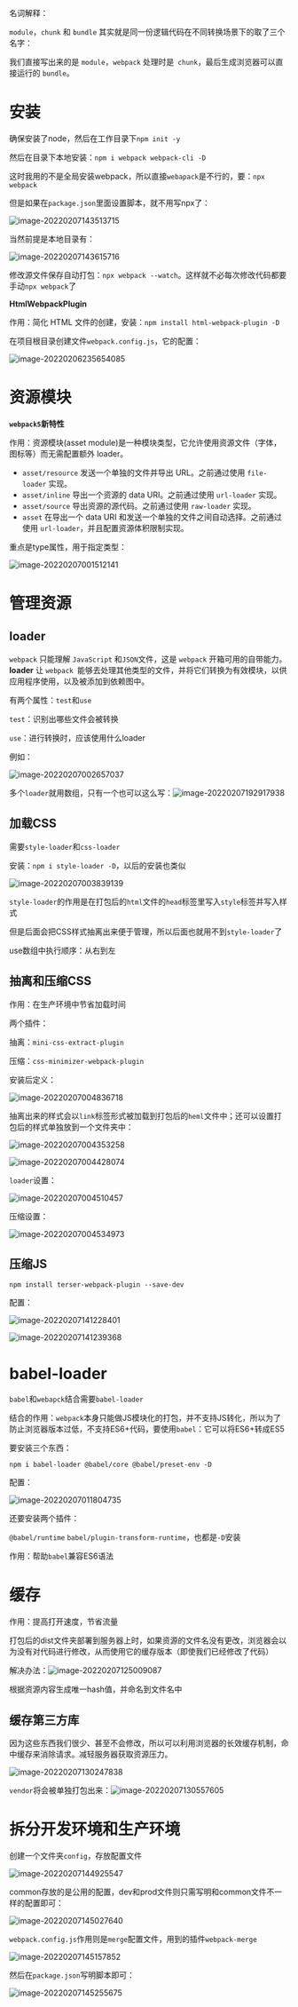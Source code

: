 名词解释：

`module`，`chunk` 和 `bundle` 其实就是同一份逻辑代码在不同转换场景下的取了三个名字：

我们直接写出来的是 `module`，`webpack` 处理时是` chunk`，最后生成浏览器可以直接运行的 `bundle`。

# 安装

确保安装了node，然后在工作目录下`npm init -y`

然后在目录下本地安装：`npm i webpack webpack-cli -D`

这时我用的不是全局安装webpack，所以直接`webapack`是不行的，要：`npx webpack`

但是如果在`package.json`里面设置脚本，就不用写npx了：

![image-20220207143513715](README/image-20220207143513715.png)

当然前提是本地目录有：

![image-20220207143615716](README/image-20220207143615716.png)

修改源文件保存自动打包：`npx webpack --watch`。这样就不必每次修改代码都要手动`npx webpack`了



**HtmlWebpackPlugin**

作用：简化 HTML 文件的创建，安装：`npm install html-webpack-plugin -D `

在项目根目录创建文件`webpack.config.js`，它的配置：

![image-20220206235654085](README/image-20220206235654085.png)

# 资源模块

**`webpack5`新特性**

作用：资源模块(asset module)是一种模块类型，它允许使用资源文件（字体，图标等）而无需配置额外 loader。

- `asset/resource` 发送一个单独的文件并导出 URL。之前通过使用 `file-loader` 实现。
- `asset/inline` 导出一个资源的 data URI。之前通过使用 `url-loader` 实现。
- `asset/source` 导出资源的源代码。之前通过使用 `raw-loader` 实现。
- `asset` 在导出一个 data URI 和发送一个单独的文件之间自动选择。之前通过使用 `url-loader`，并且配置资源体积限制实现。

重点是type属性，用于指定类型：

![image-20220207001512141](README/image-20220207001512141.png)

# 管理资源

## loader

`webpack` 只能理解 `JavaScript` 和` JSON `文件，这是 `webpack` 开箱可用的自带能力。**loader** 让 `webpack `能够去处理其他类型的文件，并将它们转换为有效模块，以供应用程序使用，以及被添加到依赖图中。

有两个属性：`test`和`use`

`test`：识别出哪些文件会被转换

`use`：进行转换时，应该使用什么loader

例如：

![image-20220207002657037](README/image-20220207002657037.png)

多个`loader`就用数组，只有一个也可以这么写：![image-20220207192917938](README/image-20220207192917938.png)

## 加载CSS

需要`style-loader`和`css-loader`

安装：`npm i style-loader -D`，以后的安装也类似

![image-20220207003839139](README/image-20220207003839139.png)

`style-loader`的作用是在打包后的`html`文件的`head`标签里写入`style`标签并写入样式

但是后面会把CSS样式抽离出来便于管理，所以后面也就用不到`style-loader`了

use数组中执行顺序：从右到左

## 抽离和压缩CSS

作用：在生产环境中节省加载时间

两个插件：

抽离：`mini-css-extract-plugin  `

压缩：`css-minimizer-webpack-plugin`

安装后定义：

![image-20220207004836718](README/image-20220207004836718.png)

抽离出来的样式会以`link`标签形式被加载到打包后的`heml`文件中；还可以设置打包后的样式单独放到一个文件夹中：

![image-20220207004353258](README/image-20220207004353258.png)

![image-20220207004428074](README/image-20220207004428074.png)

`loader`设置：

![image-20220207004510457](README/image-20220207004510457.png)

压缩设置：

![image-20220207004534973](README/image-20220207004534973.png)

## 压缩JS

```console
npm install terser-webpack-plugin --save-dev
```

配置：

![image-20220207141228401](README/image-20220207141228401.png)

![image-20220207141239368](README/image-20220207141239368.png)

# babel-loader

`babel`和`webapck`结合需要`babel-loader`

结合的作用：`webpack`本身只能做JS模块化的打包，并不支持JS转化，所以为了防止浏览器版本过低，不支持ES6+代码，要使用`babel`：它可以将ES6+转成ES5

要安装三个东西：

`npm i babel-loader @babel/core @babel/preset-env -D`

配置：

![image-20220207011804735](README/image-20220207011804735.png)

还要安装两个插件：

`@babel/runtime`     `babel/plugin-transform-runtime`，也都是`-D`安装

作用：帮助`babel`兼容ES6语法



#  缓存

作用：提高打开速度，节省流量

打包后的dist文件夹部署到服务器上时，如果资源的文件名没有更改，浏览器会以为没有对代码进行修改，从而使用它的缓存版本（即使我们已经修改了代码）

解决办法：![image-20220207125009087](README/image-20220207125009087.png)

根据资源内容生成唯一hash值，并命名到文件名中



## 缓存第三方库

因为这些东西我们很少、甚至不会修改，所以可以利用浏览器的长效缓存机制，命中缓存来消除请求。减轻服务器获取资源压力。

![image-20220207130247838](README/image-20220207130247838.png)

`vendor`将会被单独打包出来：![image-20220207130557605](README/image-20220207130557605.png)





# 拆分开发环境和生产环境

创建一个文件夹`config`，存放配置文件

![image-20220207144925547](README/image-20220207144925547.png)

common存放的是公用的配置，dev和prod文件则只需写明和common文件不一样的配置即可：

![image-20220207145027640](README/image-20220207145027640.png)

`webpack.config.js`作用则是`merge`配置文件，用到的插件`webpack-merge`

![image-20220207145157852](README/image-20220207145157852.png)

然后在`package.json`写明脚本即可：

![image-20220207145255675](README/image-20220207145255675.png)

